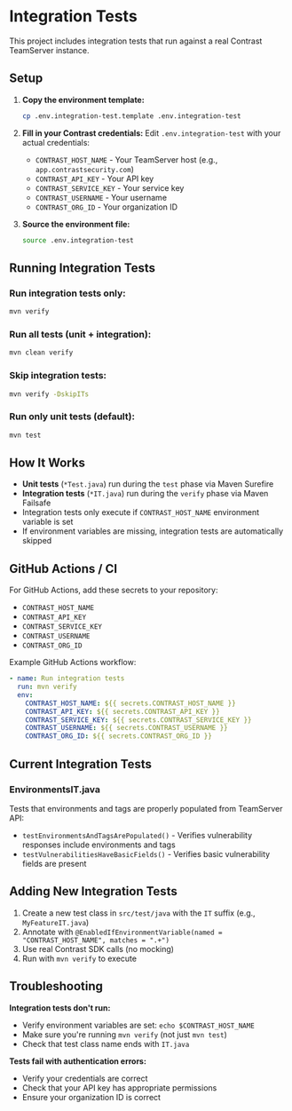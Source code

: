 # Integration Tests

This project includes integration tests that run against a real Contrast TeamServer instance.

## Setup

1. **Copy the environment template:**
   ```bash
   cp .env.integration-test.template .env.integration-test
   ```

2. **Fill in your Contrast credentials:**
   Edit `.env.integration-test` with your actual credentials:
   - `CONTRAST_HOST_NAME` - Your TeamServer host (e.g., `app.contrastsecurity.com`)
   - `CONTRAST_API_KEY` - Your API key
   - `CONTRAST_SERVICE_KEY` - Your service key
   - `CONTRAST_USERNAME` - Your username
   - `CONTRAST_ORG_ID` - Your organization ID

3. **Source the environment file:**
   ```bash
   source .env.integration-test
   ```

## Running Integration Tests

### Run integration tests only:
```bash
mvn verify
```

### Run all tests (unit + integration):
```bash
mvn clean verify
```

### Skip integration tests:
```bash
mvn verify -DskipITs
```

### Run only unit tests (default):
```bash
mvn test
```

## How It Works

- **Unit tests** (`*Test.java`) run during the `test` phase via Maven Surefire
- **Integration tests** (`*IT.java`) run during the `verify` phase via Maven Failsafe
- Integration tests only execute if `CONTRAST_HOST_NAME` environment variable is set
- If environment variables are missing, integration tests are automatically skipped

## GitHub Actions / CI

For GitHub Actions, add these secrets to your repository:
- `CONTRAST_HOST_NAME`
- `CONTRAST_API_KEY`
- `CONTRAST_SERVICE_KEY`
- `CONTRAST_USERNAME`
- `CONTRAST_ORG_ID`

Example GitHub Actions workflow:

```yaml
- name: Run integration tests
  run: mvn verify
  env:
    CONTRAST_HOST_NAME: ${{ secrets.CONTRAST_HOST_NAME }}
    CONTRAST_API_KEY: ${{ secrets.CONTRAST_API_KEY }}
    CONTRAST_SERVICE_KEY: ${{ secrets.CONTRAST_SERVICE_KEY }}
    CONTRAST_USERNAME: ${{ secrets.CONTRAST_USERNAME }}
    CONTRAST_ORG_ID: ${{ secrets.CONTRAST_ORG_ID }}
```

## Current Integration Tests

### EnvironmentsIT.java

Tests that environments and tags are properly populated from TeamServer API:
- `testEnvironmentsAndTagsArePopulated()` - Verifies vulnerability responses include environments and tags
- `testVulnerabilitiesHaveBasicFields()` - Verifies basic vulnerability fields are present

## Adding New Integration Tests

1. Create a new test class in `src/test/java` with the `IT` suffix (e.g., `MyFeatureIT.java`)
2. Annotate with `@EnabledIfEnvironmentVariable(named = "CONTRAST_HOST_NAME", matches = ".+")`
3. Use real Contrast SDK calls (no mocking)
4. Run with `mvn verify` to execute

## Troubleshooting

**Integration tests don't run:**
- Verify environment variables are set: `echo $CONTRAST_HOST_NAME`
- Make sure you're running `mvn verify` (not just `mvn test`)
- Check that test class name ends with `IT.java`

**Tests fail with authentication errors:**
- Verify your credentials are correct
- Check that your API key has appropriate permissions
- Ensure your organization ID is correct
